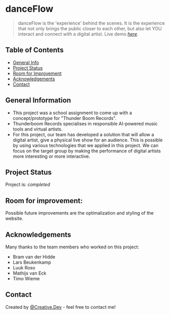 # danceFlow
> danceFlow is the 'experience' behind the scenes. It is the experience that not only brings the public closer to each other, but also let YOU interact and connect with a digital artist.
> Live demo [_here_](https://christelcarbajal.github.io/project-danceFlow/). 

## Table of Contents
* [General Info](#general-information)
* [Project Status](#project-status)
* [Room for Improvement](#room-for-improvement)
* [Acknowledgements](#acknowledgements)
* [Contact](#contact)


## General Information
- This project was a school assignment to come up with a concept/prototype for "Thunder Boom Records".
- Thunderboom Records specialises in responsible AI-powered music tools and virtual artists.
- For this project, our team has developed a solution that will allow a digital artist, give a physical live show for an audience. This is possible by using various technologies that we applied in this project. We can focus on the target group by making the performance of digital artists more interesting or more interactive.


## Project Status
Project is: _completed_


## Room for improvement:
Possible future improvements are the optimalization and styling of the website.


## Acknowledgements
Many thanks to the team members who worked on this project:
* Bram van der Hidde
* Lars Beukenkamp
* Luuk Roso
* Mathijs van Eck
* Timo Wieme


## Contact
Created by [@Creative.Dev](https://stud.hosted.hr.nl/1011926/portfolio/) - feel free to contact me!
